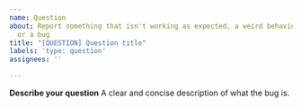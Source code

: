 ```yaml
---
name: Question
about: Report something that isn't working as expected, a weird behavior, a crash
  or a bug
title: "[QUESTION] Question title"
labels: 'type: question'
assignees: ''

---
```


**Describe your question**
A clear and concise description of what the bug is.
